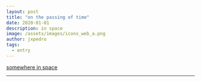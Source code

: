 ```yaml
---
layout: post
title: "on the passing of time"
date: 2020-01-01
description: in space
image: /assets/images/icons_web_a.png
author: jxpedro
tags:
  - entry
---
```

<a href="https://onthepassingoftime.blogspot.com/">somewhere in space</a>

<p></p>

<hr/>